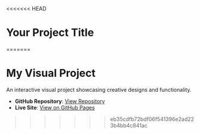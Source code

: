 <<<<<<< HEAD
# Your Project Title
=======
# My Visual Project
An interactive visual project showcasing creative designs and functionality.

- **GitHub Repository**: [View Repository](https://github.com/Maedeh86/MyVisualProject)
- **Live Site**: [View on GitHub Pages](https://maedeh86.github.io/MyVisualProject/)
>>>>>>> eb35cdfb72bdf06f541396e2ad223b4bb4c841ac
